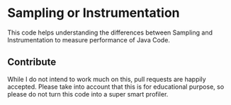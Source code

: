 Sampling or Instrumentation
===========================

This code helps understanding the differences between Sampling and Instrumentation to measure performance of Java Code.

Contribute
----------

While I do not intend to work much on this, pull requests are happily accepted.
Please take into account that this is for educational purpose, so please do not turn this code into a super smart profiler.